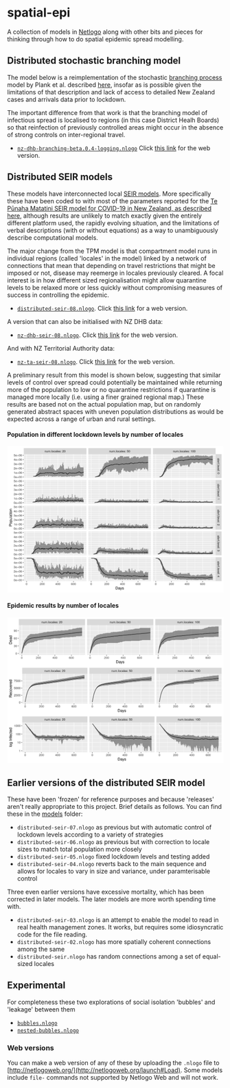 # spatial-epi
A collection of models in [Netlogo](tree/master/) along with other bits and pieces for thinking through how to do spatial epidemic spread modelling.

## Distributed stochastic branching model
The model below is a reimplementation of the stochastic [branching process](https://en.wikipedia.org/wiki/Branching_process) model by Plank et al. described [here](https://www.tepunahamatatini.ac.nz/2020/04/09/a-stochastic-model-for-covid-19-spread-and-the-effects-of-alert-level-4-in-aotearoa-new-zealand/), insofar as is possible given the limitations of that description and lack of access to detailed New Zealand cases and arrivals data prior to lockdown.

The important difference from that work is that the branching model of infectious spread is localised to regions (in this case District Healh Boards) so that reinfection of previously controlled areas might occur in the absence of strong controls on inter-regional travel.
+ [`nz-dhb-branching-beta.0.4-logging.nlogo`](models/nz-dhb-branching-beta.0.4-logging.nlogo?raw=true) Click [this link](http://southosullivan.com/misc/nz-dhb-branching-beta.0.4.html) for the web version.

## Distributed SEIR models
These models have interconnected local [SEIR models](https://en.wikipedia.org/wiki/Compartmental_models_in_epidemiology). More specifically these have been coded to with most of the parameters reported for the [Te Pūnaha Matatini SEIR model for COVID-19 in New Zealand, as described here](https://www.tepunahamatatini.ac.nz/2020/03/26/suppression-and-mitigation-strategies-for-control-of-covid-19-in-new-zealand/), although results are unlikely to match exactly given the entirely different platform used, the rapidly evolving situation, and the limitations of verbal descriptions (with or without equations) as a way to unambiguously describe computational models.

The major change from the TPM model is that compartment model runs in individual regions (called 'locales' in the model) linked by a network of connections that mean that depending on travel restrictions that might be imposed or not, disease may reemerge in locales previously cleared. A focal interest is in how different sized regionalisation might allow quarantine levels to be relaxed more or less quickly without compromising measures of success in controlling the epidemic.
+ [`distributed-seir-08.nlogo`](models/distributed-seir-08.nlogo?raw=true). Click [this link](http://southosullivan.com/misc/distributed-seir-08-web.html) for a web version.

A version that can also be initialised with NZ DHB data:
+ [`nz-dhb-seir-08.nlogo`](models/nz-dhb-seir-08.nlogo?raw=true). Click [this link](http://southosullivan.com/misc/nz-dhb-seir-08-web.html) for the web version.

And with NZ Territorial Authority data:
+ [`nz-ta-seir-08.nlogo`](models/nz-ta-seir-08.nlogo?raw=true). Click [this link](http://southosullivan.com/misc/nz-ta-seir-08-web.html) for the web version.

A preliminary result from this model is shown below, suggesting that similar levels of control over spread could potentially be maintained while returning more of the population to low or no quarantine restrictions if quarantine is managed more locally (i.e. using a finer grained regional map.) These results are based not on the actual population map, but on randomly generated abstract spaces with uneven population distributions as would be expected across a range of urban and rural settings.
#### Population in different lockdown levels by number of locales
<img src='population-in-different-alert-levels-by-num-locales.png' width=800>

#### Epidemic results by number of locales
<img src='pandemic-time-series-by-num-locales.png' width=800>

## Earlier versions of the distributed SEIR model
These have been 'frozen' for reference purposes and because 'releases' aren't really appropriate to this project. Brief details as follows. You can find these in the [models](models) folder:
+ `distributed-seir-07.nlogo` as previous but with automatic control of lockdown levels according to a variety of strategies
+ `distributed-seir-06.nlogo` as previous but with correction to locale sizes to match total population more closely
+ `distributed-seir-05.nlogo` fixed lockdown levels and testing added
+ `distributed-seir-04.nlogo` reverts back to the main sequence and allows for locales to vary in size and variance, under paramterisable control

Three even earlier versions have excessive mortality, which has been corrected in later models. The later models are more worth spending time with.
+ `distributed-seir-03.nlogo` is an attempt to enable the model to read in real health management zones. It works, but requires some idiosyncratic code for the file reading.
+ `distributed-seir-02.nlogo` has more spatially coherent connections among the same
+ `distributed-seir.nlogo` has random connections among a set of equal-sized locales

## Experimental
For completeness these two explorations of social isolation 'bubbles' and 'leakage' between them
+ [`bubbles.nlogo`](http://southosullivan.com/misc/bubbles.html)
+ [`nested-bubbles.nlogo`](http://southosullivan.com/misc/nested-bubbles.html)

### Web versions
You can make a web version of any of these by uploading the `.nlogo` file to [http://netlogoweb.org/](http://netlogoweb.org/launch#Load). Some models include `file-` commands not supported by Netlogo Web and will not work.
